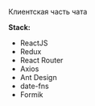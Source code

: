 Клиентская часть чата 

**Stack:**

- ReactJS
- Redux
- React Router
- Axios
- Ant Design
- date-fns
- Formik
